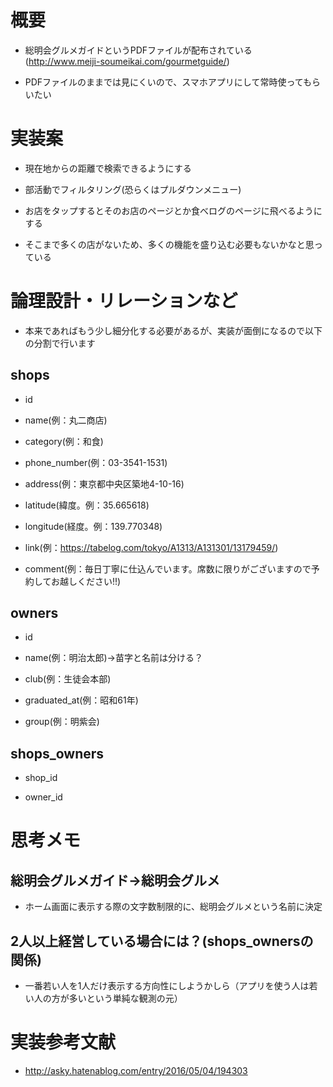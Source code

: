 # 概要

- 総明会グルメガイドというPDFファイルが配布されている(http://www.meiji-soumeikai.com/gourmetguide/)

- PDFファイルのままでは見にくいので、スマホアプリにして常時使ってもらいたい



# 実装案

- 現在地からの距離で検索できるようにする

- 部活動でフィルタリング(恐らくはプルダウンメニュー)

- お店をタップするとそのお店のページとか食べログのページに飛べるようにする

- そこまで多くの店がないため、多くの機能を盛り込む必要もないかなと思っている



# 論理設計・リレーションなど

- 本来であればもう少し細分化する必要があるが、実装が面倒になるので以下の分割で行います

## shops

- id

- name(例：丸二商店)

- category(例：和食)

- phone_number(例：03-3541-1531)

- address(例：東京都中央区築地4-10-16)

- latitude(緯度。例：35.665618)

- longitude(経度。例：139.770348)

- link(例：https://tabelog.com/tokyo/A1313/A131301/13179459/)

- comment(例：毎日丁寧に仕込んでいます。席数に限りがございますので予約してお越しください!!)

## owners

- id

- name(例：明治太郎)→苗字と名前は分ける？

- club(例：生徒会本部)

- graduated_at(例：昭和61年)

- group(例：明紫会)

## shops_owners

- shop_id

- owner_id



# 思考メモ

## 総明会グルメガイド→総明会グルメ

- ホーム画面に表示する際の文字数制限的に、総明会グルメという名前に決定

## 2人以上経営している場合には？(shops_ownersの関係)

- 一番若い人を1人だけ表示する方向性にしようかしら（アプリを使う人は若い人の方が多いという単純な観測の元）



# 実装参考文献

- http://asky.hatenablog.com/entry/2016/05/04/194303